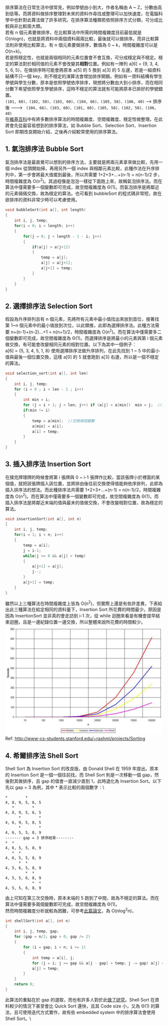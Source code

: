 排序算法在日常生活中很常見，例如學號由小到大，作者名稱由 A ~ Z，分數由高到低等。而將資料做排序整理對未來的資料作尋找或整理可以加快速度，在電腦科學中也針對此算法做了許多研究。在排序算法種類若依照排序方式分類，可分成比較與非比較兩大類。\
若有 n 個元素要做排序，在比較算法中所需的時間複雜度目前最低就是 O(nlogn)，也就是將資料中兩個資料兩兩比較，最後就可以做排序。而非比較算法則非使用比較算法，有 n 個元素要做排序，數值為 0 ~ k，時間複雜度可以是 O(n+k)。\
若是照穩定性，也就是兩個相同的元素位置會不會互換，可分成穩定與不穩定。穩定的算法對於相同值的元素不會改變其**相對**位置。例如有一陣列 a[6] = {9, 3, 4, 5, 6, 5}，在做排序時可能會將原本 a[5] 的 5 換到 a[3] 的 5 左邊，若是一組資料結構不只一個 key，則不穩定的演算法會增加排序開銷。例如有一資料結構有學生學號與學生分數，原本是依照學號依序排序，現想將分數由大到小排序，而在相同分數下希望依照學生學號排序，這時不穩定的算法就有可能將原本已排好的學號錯置。\
```(101, 60)、(102, 50)、(103, 60)、(104, 66)、(105, 58)、(106, 40)``` --> 排序後 ---> ``` (104, 66)、(103, 60)、(101, 60)、(105, 58)、(102, 50)、(106, 40)```\
在[維基百科](https://en.wikipedia.org/wiki/Sorting_algorithm)中有將多數排序算法的時間複雜度、空間複雜度、穩定性做整理。在此將會先從最容易想到的排序算法，如 Bubble Sort、Selection Sort、Insertion Sort 即期改良開始介紹，之後再介紹較常使用的排序算法。

## 1. 氣泡排序法 Bubble Sort
氣泡排序法是最直覺可以想到的排序方法，主要就是將兩元素拿來做比較，先用一個 index 從頭開始掃，再用另外一個 index 與相鄰元素比較，此種作法在升序排列中，第一步會將最大值擺到最後，所以共需要 1+2+3+...+(n-1) = n(n-1)/2 步，時間複雜度為 O(n<sup>2</sup>)。其過程像是泡泡一樣從下面跑上來，故稱氣泡排序法。而在算法中僅需要多一個變數即可完成，故空間複雜度為 Θ(1)。而氣泡排序是將鄰近的元素倆倆交換，故為穩定的算法。也可看到 bubbleSort 的程式碼非常短，故在欲排序的資料非常少時可以考慮使用。
```C
void bubbleSort(int a[], int length)
{
    int i, j, temp;
    for(i = 0; i < length; i++)
    {
        for(j = 0; j < length - 1 - i; j++)
        {
            if(a[j] > a[j+1])
            {
                temp = a[j];
                a[j] = a[j+1];
                a[j+1] = temp;
            }
        }
    }
}
```
## 2. 選擇排序法 Selection Sort
假設為升序排列且有 n 個元素，先將所有元素中最小值找出來放到首位，接著找第 1~n 個元素中的最小值放到次位，以此類推，此即為選擇排序法。此種方法需要 n+(n-1)+(n-2)...+1 = n(n+1)/2，時間複雜度為 O(n<sup>2</sup>)。而在算法中僅需要多二個變數即可完成，故空間複雜度為 Θ(1)。而選擇排序是將最小的元素與第 i 個元素做交換，有可能會改變相同元素的相對位置。以下為其中一個例子： \
a[6] = {5, 3, 4, 5, 1, 8} 使用選擇排序法做升序排列，在此先找到 1 ~ 5 中的最小值與最後一個位置交換，這樣 a[0] 的 5 就會跑到 a[3] 右邊，所以是一個不穩定的算法。
```C
void selection_sort(int a[], int len) 
{
	int i, j, temp;
	for (i = 0 ; i < len - 1 ; i++) 
    {
        int min = i;
		for (j = i + 1; j < len; j++) if (a[j] < a[min])  min = j;  //走訪未排序的元素，找到並紀錄最小值
		if(min != i)
		{
            temp = a[min];  //交換兩個變數
            a[min] = a[i];
            a[i] = temp;
		}
	}
}
```
## 3. 插入排序法 Insertion Sort
在撲克牌理牌的時候會將第 i 張牌與 0 ~ i-1 張牌作比較，當該張牌小於裡面的某個值，就把該張牌插入該位置，並將排由後往前交換使得值能夠依序排列，此即為插入排序法的想法。而此種排序法共需要 1+2+3+...+(n-1) = n(n-1)/2，時間複雜度為 O(n<sup>2</sup>)。而在算法中僅需要多一個變數即可完成，故空間複雜度為 Θ(1)。而插入排序法是將鄰近末端的值與最末的值做交換，不會改變相對位置，故為穩定的算法。
```C
void insertionSort(int a[], int n)
{
    int i, j, temp;
    for(i = 1; i < n; i++)
    {
        temp = a[i];
        j = i-1;
        while(j >= 0 && a[j] > temp)
        {
            a[j+1] = a[j];
            j--;
        }
        a[j+1] = temp;
    }
}
```
雖然以上三種算法在時間複雜度上皆為 O(n<sup>2</sup>)，但實際上還是有些許差異，下表給出此三種算法在給定相同的資料量下，Insertion Sort 所花費的時間最少。原因是因為 InsertionSort 並非真的會走訪到 i-1 次，從 while 迴圈來看是有機會提早結束迴圈，且是一邊紀錄位置一邊交換，所以整體來說所花費的時間較少。
![img](pic/nn.jpg) \
Ref: http://www-cs-students.stanford.edu/~rashmi/projects/Sorting 

## 4. 希爾排序法 Shell Sort
Shell Sort 為 Insertion Sort 的改良版，由 Donald Shell 在 1959 年提出。原本的 Insertion Sort 是一個一個往前找，而 Shell Sort 則是一次移動一個 gap，然後對其做排序，且 gap 的值會一直減少直到 1，此時退化為 Insertion Sort。以下先以 gap = 3 為例，其中 * 表示比較的兩個數字：\
```
*        *
4, 8, 9, 5, 6, 5
   *        *
4, 8, 9, 5, 6, 5
      *        *
4, 6, 9, 5, 8, 5
      *        *
4, 6, 5, 5, 8, 9
------- gap = 3 排序結束--------
*  *
4, 6, 5, 5, 8, 9
   *  *
4, 6, 5, 5, 8, 9
      *  *
4, 5, 6, 5, 8, 9
         *  *
4, 5, 5, 6, 8, 9
            *  *
4, 5, 5, 6, 8, 9
```
由上可知在第三次交換時，原本末端的 5 跑到了中間，故為不穩定的算法。而在算法中僅需要多兩個變數即可完成，故空間複雜度為 Θ(1)。\
然而時間複雜度分析就較為困難，可參考[此篇論文](https://www.cs.princeton.edu/~rs/shell/paperF.pdf)，為 O(nlog<sup>2</sup>n)，
```C
int shellSort(int a[], int n)
{
	int i, j, temp, gap;
    for (gap = n/2; gap > 0; gap /= 2)
    {
        for (i = gap; i < n; i += 1)
        {
            int temp = a[i], j;           
            for (j = i; j >= gap && a[j - gap] > temp; j -= gap) a[j] = a[j - gap];
            a[j] = temp;
        }
    }
    return 0;
}
```
此算法的重點在於 gap 的選取，而也有許多人對於此[做了研究](https://en.wikipedia.org/wiki/Shellsort#Gap_sequences)。Shell Sort 在資料較少的情況下甚至會比 Quick Sort 還快，且其 Code size 小，又為 Θ(1) 的算法，且可使用迭代方式實作，故有些 embedded system 中的排序算法會使用 Shell Sort。\
